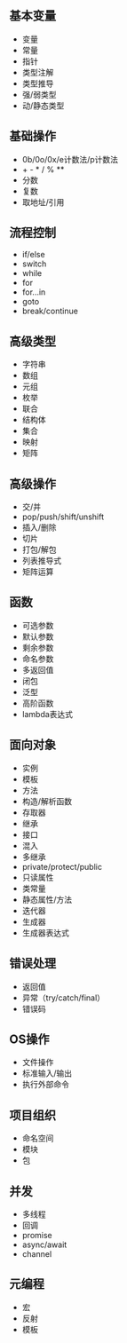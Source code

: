 ## 基本变量
* 变量
* 常量
* 指针
* 类型注解
* 类型推导
* 强/弱类型
* 动/静态类型

## 基础操作
* 0b/0o/0x/e计数法/p计数法
* \+ - * / % **
* 分数
* 复数
* 取地址/引用

## 流程控制
* if/else
* switch
* while
* for
* for...in
* goto
* break/continue

## 高级类型
* 字符串
* 数组
* 元组
* 枚举
* 联合
* 结构体
* 集合
* 映射
* 矩阵

## 高级操作
* 交/并
* pop/push/shift/unshift
* 插入/删除
* 切片
* 打包/解包
* 列表推导式
* 矩阵运算

## 函数
* 可选参数
* 默认参数
* 剩余参数
* 命名参数
* 多返回值
* 闭包
* 泛型
* 高阶函数
* lambda表达式

## 面向对象
* 实例
* 模板
* 方法
* 构造/解析函数
* 存取器
* 继承
* 接口
* 混入
* 多继承
* private/protect/public
* 只读属性
* 类常量
* 静态属性/方法
* 迭代器
* 生成器
* 生成器表达式

## 错误处理
* 返回值
* 异常（try/catch/final）
* 错误码

## OS操作
* 文件操作
* 标准输入/输出
* 执行外部命令

## 项目组织
* 命名空间
* 模块
* 包

## 并发
* 多线程
* 回调
* promise
* async/await
* channel

## 元编程
* 宏
* 反射
* 模板
